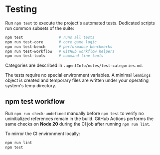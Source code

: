 # Testing

Run `npm test` to execute the project's automated tests. Dedicated scripts run
common subsets of the suite:

```bash
npm test                # runs all tests
npm run test-core       # core game logic
npm run test-bench      # performance benchmarks
npm run test-workflow   # GitHub workflow helpers
npm run test-tools      # command line tools
```

Categories are described in `.agentInfo/notes/test-categories.md`.

The tests require no special environment variables. A minimal `lemmings` object
is created and temporary files are written under your operating system's temp
directory.

## npm test workflow

Run `npm run check-undefined` manually before `npm test` to verify no uninitialized references remain in the build. GitHub Actions performs the same checks on **Node 20** during the CI job after running `npm run lint`.

To mirror the CI environment locally:

```bash
npm run lint
npm test
```
